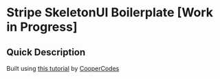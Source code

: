 # Stripe SkeletonUI Boilerplate [Work in Progress]

## Quick Description

Built using [this tutorial](https://www.youtube.com/watch?v=7mUGqExgPdQ) by [CooperCodes](https://www.youtube.com/@CooperCodes)
